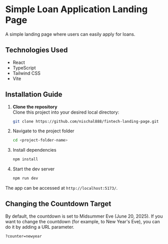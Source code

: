 # Simple Loan Application Landing Page

A simple landing page where users can easily apply for loans.

## Technologies Used

- React
- TypeScript
- Tailwind CSS
- Vite

## Installation Guide

1. **Clone the repository**  
   Clone this project into your desired local directory:
   ```bash
   git clone https://github.com/nischal888/fintech-landing-page.git
   ```
2. Navigate to the project folder
   ```bash
   cd <project-folder-name>
   ```
3. Install dependencies
   ```bash
   npm install
   ```
4. Start the dev server
   ```bash
   npm run dev
   ```

The app can be accessed at `http://localhost:5173/`.

## Changing the Countdown Target

By default, the countdown is set to Midsummer Eve (June 20, 2025).
If you want to change the countdown (for example, to New Year's Eve), you can do it by adding a URL parameter.

```
?counter=newyear
```
